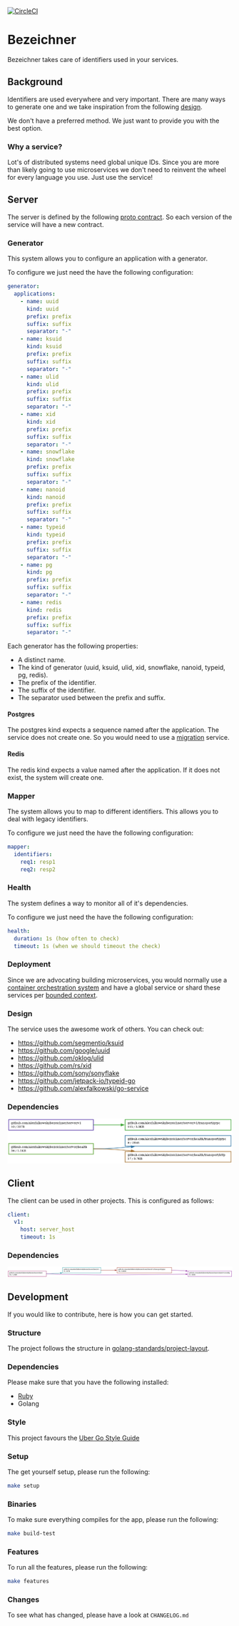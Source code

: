 [![CircleCI](https://circleci.com/gh/alexfalkowski/bezeichner.svg?style=svg)](https://circleci.com/gh/alexfalkowski/bezeichner)

# Bezeichner

Bezeichner takes care of identifiers used in your services.

## Background

Identifiers are used everywhere and very important. There are many ways to generate one and we take inspiration from the following [design](https://www.linkedin.com/posts/alexxubyte_systemdesign-coding-interviewtips-activity-6976203240094736387-hvMT?utm_source=share&utm_medium=member_ios).

We don't have a preferred method. We just want to provide you with the best option.

### Why a service?

Lot's of distributed systems need global unique IDs. Since you are more than likely going to use microservices we don't need to reinvent the wheel for every language you use. Just use the service!

## Server

The server is defined by the following [proto contract](api/bezeichner/v1/service.proto). So each version of the service will have a new contract.

### Generator

This system allows you to configure an application with a generator.

To configure we just need the have the following configuration:

```yaml
generator:
  applications:
    - name: uuid
      kind: uuid
      prefix: prefix
      suffix: suffix
      separator: "-"
    - name: ksuid
      kind: ksuid
      prefix: prefix
      suffix: suffix
      separator: "-"
    - name: ulid
      kind: ulid
      prefix: prefix
      suffix: suffix
      separator: "-"
    - name: xid
      kind: xid
      prefix: prefix
      suffix: suffix
      separator: "-"
    - name: snowflake
      kind: snowflake
      prefix: prefix
      suffix: suffix
      separator: "-"
    - name: nanoid
      kind: nanoid
      prefix: prefix
      suffix: suffix
      separator: "-"
    - name: typeid
      kind: typeid
      prefix: prefix
      suffix: suffix
      separator: "-"
    - name: pg
      kind: pg
      prefix: prefix
      suffix: suffix
      separator: "-"
    - name: redis
      kind: redis
      prefix: prefix
      suffix: suffix
      separator: "-"
```

Each generator has the following properties:
- A distinct name.
- The kind of generator (uuid, ksuid, ulid, xid, snowflake, nanoid, typeid, pg, redis).
- The prefix of the identifier.
- The suffix of the identifier.
- The separator used between the prefix and suffix.

#### Postgres

The postgres kind expects a sequence named after the application. The service does not create one. So you would need to use a [migration](https://github.com/alexfalkowski/migrieren) service.

#### Redis

The redis kind expects a value named after the application. If it does not exist, the system will create one.

### Mapper

The system allows you to map to different identifiers. This allows you to deal with legacy identifiers.

To configure we just need the have the following configuration:

```yaml
mapper:
  identifiers:
    req1: resp1
    req2: resp2
```

### Health

The system defines a way to monitor all of it's dependencies.

To configure we just need the have the following configuration:

```yaml
health:
  duration: 1s (how often to check)
  timeout: 1s (when we should timeout the check)
```

### Deployment

Since we are advocating building microservices, you would normally use a [container orchestration system](https://newrelic.com/blog/best-practices/container-orchestration-explained) and have a global service or shard these services per [bounded context](https://martinfowler.com/bliki/BoundedContext.html).

### Design

The service uses the awesome work of others. You can check out:
- https://github.com/segmentio/ksuid
- https://github.com/google/uuid
- https://github.com/oklog/ulid
- https://github.com/rs/xid
- https://github.com/sony/sonyflake
- https://github.com/jetpack-io/typeid-go
- https://github.com/alexfalkowski/go-service

### Dependencies

![Dependencies](./assets/server.png)

## Client

The client can be used in other projects. This is configured as follows:

```yaml
client:
  v1:
    host: server_host
    timeout: 1s
```

### Dependencies

![Dependencies](./assets/client.png)

## Development

If you would like to contribute, here is how you can get started.

### Structure

The project follows the structure in [golang-standards/project-layout](https://github.com/golang-standards/project-layout).

### Dependencies

Please make sure that you have the following installed:
- [Ruby](.ruby-version)
- Golang

### Style

This project favours the [Uber Go Style Guide](https://github.com/uber-go/guide/blob/master/style.md)

### Setup

The get yourself setup, please run the following:

```sh
make setup
```

### Binaries

To make sure everything compiles for the app, please run the following:

```sh
make build-test
```

### Features

To run all the features, please run the following:

```sh
make features
```

### Changes

To see what has changed, please have a look at `CHANGELOG.md`
